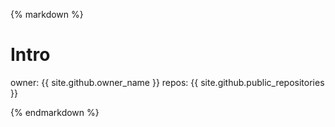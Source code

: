 {% markdown %}

Intro
====

owner: {{ site.github.owner_name }} 
repos: {{ site.github.public_repositories }}


{% endmarkdown %}

